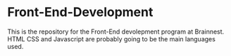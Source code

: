 # Front-End-Development
This is the repository for the Front-End devolepment program at Brainnest.
HTML CSS and Javascript are probably going to be the main languages used.
